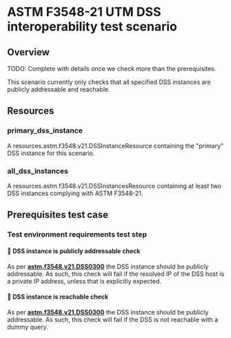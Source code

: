 # ASTM F3548-21 UTM DSS interoperability test scenario

## Overview

TODO: Complete with details once we check more than the prerequisites.

This scenario currently only checks that all specified DSS instances are publicly addressable and reachable.

## Resources

### primary_dss_instance

A resources.astm.f3548.v21.DSSInstanceResource containing the "primary" DSS instance for this scenario.

### all_dss_instances

A resources.astm.f3548.v21.DSSInstancesResource containing at least two DSS instances complying with ASTM F3548-21.

## Prerequisites test case

### Test environment requirements test step

#### 🛑 DSS instance is publicly addressable check

As per **[astm.f3548.v21.DSS0300](../../../requirements/astm/f3548/v21.md)** the DSS instance should be publicly addressable.
As such, this check will fail if the resolved IP of the DSS host is a private IP address, unless that is explicitly
expected.

#### 🛑 DSS instance is reachable check
As per **[astm.f3548.v21.DSS0300](../../../requirements/astm/f3548/v21.md)** the DSS instance should be publicly addressable.
As such, this check will fail if the DSS is not reachable with a dummy query.
